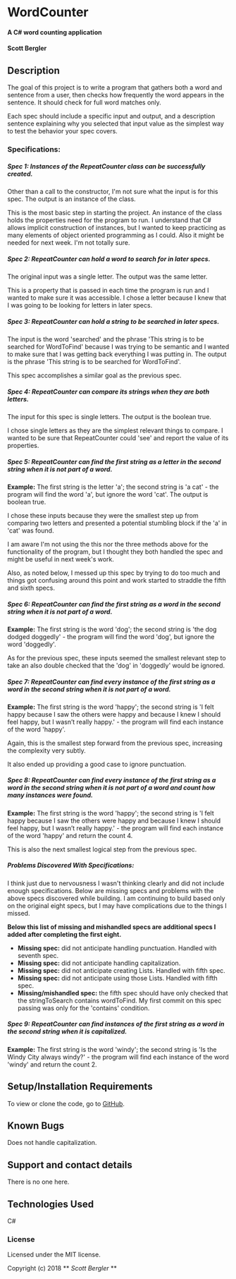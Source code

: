 # WordCounter

#### A C# word counting application

#### Scott Bergler

## Description
The goal of this project is to write a program that gathers both a word and sentence from a user, then checks how frequently the word appears in the sentence. It should check for full word matches only.

Each spec should include a specific input and output, and a description sentence explaining why you selected that input value as the simplest way to test the behavior your spec covers.

### Specifications:
##### Spec 1: Instances of the RepeatCounter class can be successfully created.
Other than a call to the constructor, I'm not sure what the input is for this spec. The output is an instance of the class.

This is the most basic step in starting the project. An instance of the class holds the properties need for the program to run. I understand that C# allows implicit construction of instances, but I wanted to keep practicing as many elements of object oriented programming as I could. Also it might be needed for next week. I'm not totally sure.

##### Spec 2: RepeatCounter can hold a word to search for in later specs.
The original input was a single letter. The output was the same letter.

This is a property that is passed in each time the program is run and I wanted to make sure it was accessible. I chose a letter because I knew that I was going to be looking for letters in later specs.

##### Spec 3: RepeatCounter can hold a string to be searched in later specs.
The input is the word 'searched' and the phrase 'This string is to be searched for WordToFind' because I was trying to be semantic and I wanted to make sure that I was getting back everything I was putting in. The output is the phrase 'This string is to be searched for WordToFind'.

This spec accomplishes a similar goal as the previous spec.

##### Spec 4: RepeatCounter can compare its strings when they are both letters.
The input for this spec is single letters. The output is the boolean true.

I chose single letters as they are the simplest relevant things to compare. I wanted to be sure that RepeatCounter could 'see' and report the value of its properties.



##### Spec 5: RepeatCounter can find the first string as a letter in the second string when it is not part of a word.
**Example:** The first string is the letter 'a'; the second string is 'a cat' - the program will find the word 'a', but ignore the word 'cat'. The output is boolean true.

I chose these inputs because they were the smallest step up from comparing two letters and presented a potential stumbling block if the 'a' in 'cat' was found.

I am aware I'm not using the this nor the three methods above for the functionality of the program, but I thought they both handled the spec and might be useful in next week's work.

Also, as noted below, I messed up this spec by trying to do too much and things got confusing around this point and work started to straddle the fifth and sixth specs.

##### Spec 6: RepeatCounter can find the first string as a word in the second string when it is not part of a word.
**Example:** The first string is the word 'dog'; the second string is 'the dog dodged doggedly' - the program will find the word 'dog', but ignore the word 'doggedly'.

As for the previous spec, these inputs seemed the smallest relevant step to take an also double checked that the 'dog' in 'doggedly' would be ignored.

##### Spec 7: RepeatCounter can find every instance of the first string as a word in the second string when it is not part of a word.
**Example:** The first string is the word 'happy'; the second string is 'I felt happy because I saw the others were happy and because I knew I should feel happy, but I wasn’t really happy.' - the program will find each instance of the word 'happy'.

Again, this is the smallest step forward from the previous spec, increasing the complexity very subtly.

It also ended up providing a good case to ignore punctuation.

##### Spec 8: RepeatCounter can find every instance of the first string as a word in the second string when it is not part of a word and count how many instances were found.
**Example:** The first string is the word 'happy'; the second string is 'I felt happy because I saw the others were happy and because I knew I should feel happy, but I wasn’t really happy.' - the program will find each instance of the word 'happy' and return the count 4.

This is also the next smallest logical step from the previous spec.

##### Problems Discovered With Specifications:
I think just due to nervousness I wasn't thinking clearly and did not include enough specifications. Below are missing specs and problems with the above specs discovered while building. I am continuing to build based only on the original eight specs, but I may have complications due to the things I missed.

**Below this list of missing and mishandled specs are additional specs I added after completing the first eight.**
* **Missing spec:** did not anticipate handling punctuation. Handled with seventh spec.
* **Missing spec:** did not anticipate handling capitalization.
* **Missing spec:** did not anticipate creating Lists. Handled with fifth spec.
* **Missing spec:** did not anticipate using those Lists. Handled with fifth spec.
* **Missing/mishandled spec:** the fifth spec should have only checked that the stringToSearch contains wordToFind. My first commit on this spec passing was only for the 'contains' condition.

##### Spec 9: RepeatCounter can find instances of the first string as a word in the second string when it is capitalized.
**Example:** The first string is the word 'windy'; the second string is 'Is the Windy City always windy?' - the program will find each instance of the word 'windy' and return the count 2.

## Setup/Installation Requirements
To view or clone the code, go to [GitHub](https://github.com/skillitzimberg/WordCounter.Solution).

## Known Bugs
Does not handle capitalization.

## Support and contact details

There is no one here.

## Technologies Used

C#

### License

Licensed under the MIT license.

Copyright (c) 2018 ** _Scott Bergler_ **
